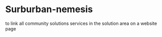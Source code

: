 Surburban-nemesis
=================

to link all community solutions services in the solution area on a website page